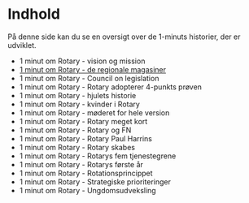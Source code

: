 # Indhold

På denne side kan du se en oversigt over de 1-minuts historier, der er udviklet.

- 1 minut om Rotary - vision og mission
- [1 minut om Rotary - de regionale magasiner](magasiner.md)
- 1 minut om Rotary - Council on legislation
- 1 minut om Rotary - Rotary adopterer 4-punkts prøven
- 1 minut om Rotary - hjulets historie
- 1 minut om Rotary - kvinder i Rotary
- 1 minut om Rotary - møderet for hele version
- 1 minut om Rotary - Rotary meget kort
- 1 minut om Rotary - Rotary og FN
- 1 minut om Rotary - Rotary Paul Harrins
- 1 minut om Rotary - Rotary skabes
- 1 minut om Rotary - Rotarys fem tjenestegrene
- 1 minut om Rotary - Rotarys første år
- 1 minut om Rotary - Rotationsprincippet
- 1 minut om Rotary - Strategiske prioriteringer
- 1 minut om Rotary - Ungdomsudveksling
